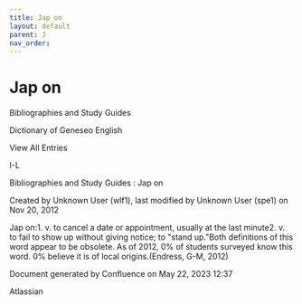 ```yaml
---
title: Jap on
layout: default
parent: J
nav_order:
---
```


# Jap on

Bibliographies and Study Guides

Dictionary of Geneseo English

View All Entries

I-L

Bibliographies and Study Guides : Jap on

Created by  Unknown User (wlf1), last modified by  Unknown User (spe1) on Nov 20, 2012

Jap on:1. v. to cancel a date or appointment, usually at the last minute2. v. to fail to show up without giving notice; to &quot;stand up.&quot;Both definitions of this word appear to be obsolete. As of 2012, 0% of students surveyed know this word. 0% believe it is of local origins.(Endress, G-M, 2012)

Document generated by Confluence on May 22, 2023 12:37

Atlassian
